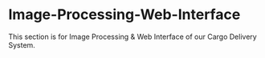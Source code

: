 # Image-Processing-Web-Interface
This section is for Image Processing & Web Interface of our Cargo Delivery System.
